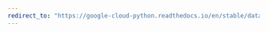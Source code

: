 ```yaml
---
redirect_to: "https://google-cloud-python.readthedocs.io/en/stable/dataproc/changelog.html"
---
```

